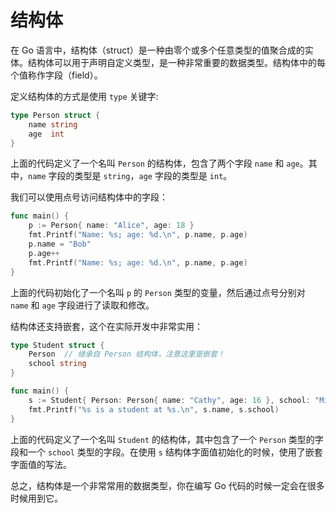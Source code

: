# 结构体

在 Go 语言中，结构体（struct）是一种由零个或多个任意类型的值聚合成的实体。结构体可以用于声明自定义类型，是一种非常重要的数据类型。结构体中的每个值称作字段（field）。

定义结构体的方式是使用 `type` 关键字:

```go
type Person struct {
    name string
    age  int
}
```

上面的代码定义了一个名叫 `Person` 的结构体，包含了两个字段 `name` 和 `age`。其中，`name` 字段的类型是 `string`，`age` 字段的类型是 `int`。

我们可以使用点号访问结构体中的字段：

```go
func main() {
    p := Person{ name: "Alice", age: 18 }
    fmt.Printf("Name: %s; age: %d.\n", p.name, p.age)
    p.name = "Bob"
    p.age++
    fmt.Printf("Name: %s; age: %d.\n", p.name, p.age)
}
```

上面的代码初始化了一个名叫 `p` 的 `Person` 类型的变量，然后通过点号分别对 `name` 和 `age` 字段进行了读取和修改。

结构体还支持嵌套，这个在实际开发中非常实用：

```go
type Student struct {
    Person  // 继承自 Person 结构体，注意这里是嵌套！
    school string
}

func main() {
    s := Student{ Person: Person{ name: "Cathy", age: 16 }, school: "Middle School" }
    fmt.Printf("%s is a student at %s.\n", s.name, s.school)
}
```

上面的代码定义了一个名叫 `Student` 的结构体，其中包含了一个 `Person` 类型的字段和一个 `school` 类型的字段。在使用 `s` 结构体字面值初始化的时候，使用了嵌套字面值的写法。

总之，结构体是一个非常常用的数据类型，你在编写 Go 代码的时候一定会在很多时候用到它。